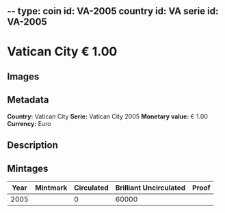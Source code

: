 --
type: coin
id: VA-2005
country id: VA
serie id: VA-2005
--

# Vatican City € 1.00

## Images


## Metadata

**Country:** Vatican City
**Serie:** Vatican City 2005
**Monetary value:** € 1.00
**Currency:** Euro

## Description


## Mintages
| Year | Mintmark | Circulated | Brilliant Uncirculated | Proof |
| ---- | -------- | ---------- | ---------------------- | ----- |
| 2005 |  | 0| 60000 |  |
